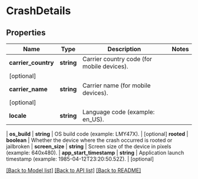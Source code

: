 # CrashDetails

## Properties
Name | Type | Description | Notes
------------ | ------------- | ------------- | -------------
**carrier_country** | **string** | Carrier country code (for mobile devices).
 | [optional] 
**carrier_name** | **string** | Carrier name (for mobile devices).
 | [optional] 
**locale** | **string** | Language code (example: en_US).
 | 
**os_build** | **string** | OS build code (example: LMY47X).
 | [optional] 
**rooted** | **boolean** | Whether the device where the crash occurred is rooted or jailbroken
 | 
**screen_size** | **string** | Screen size of the device in pixels (example: 640x480).
 | 
**app_start_timestamp** | **string** | Application launch timestamp (example: 1985-04-12T23:20:50.52Z).
 | [optional] 

[[Back to Model list]](../README.md#documentation-for-models) [[Back to API list]](../README.md#documentation-for-api-endpoints) [[Back to README]](../README.md)

